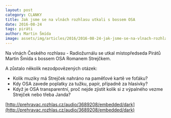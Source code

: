 ```yaml
---
layout: post
category: CLANKY
title: Jak jsme se na vlnách rozhlasu utkali s bossem OSA
date: 2016-08-24
tags: piráti
author: Martin Šmída
image: assets/img/articles/2016/2016-08-24-jak-jsme-se-na-vlnach-rozhlasu-utkali-s-bossem-osa.jpg   #751x422 pixelu
---
```

Na vlnách Českého rozhlasu - Radiožurnálu se utkal místopředseda Pirátů Martin Šmída s bossem OSA Romanem Strejčkem.

A zůstalo několik nezodpovězených otázek:

* Kolik muziky má Strejček nahráno na paměťové kartě ve foťáku?
* Kdy OSA zavede poplatky za tužku, papír, případně za hlasivky?
* Když je OSA transparentní, proč nejde zjistit kolik si z výpalného vezme Strejček nebo třeba Janda?

[http://prehravac.rozhlas.cz/audio/3689208/embedded/dark](http://prehravac.rozhlas.cz/audio/3689208/embedded/dark)

